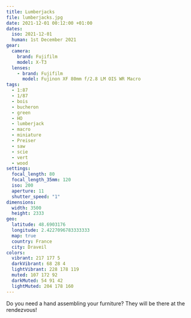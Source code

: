 ```yaml
---
title: Lumberjacks
file: lumberjacks.jpg
date: 2021-12-01 00:12:00 +01:00
dates:
  iso: 2021-12-01
  human: 1st December 2021
gear:
  camera:
    brand: Fujifilm
    model: X-T3
  lenses:
    - brand: Fujifilm
      model: Fujinon XF 80mm f/2.8 LM OIS WR Macro
tags:
  - 1:87
  - 1/87
  - bois
  - bucheron
  - green
  - HO
  - lumberjack
  - macro
  - miniature
  - Preiser
  - saw
  - scie
  - vert
  - wood
settings:
  focal_length: 80
  focal_length_35mm: 120
  iso: 200
  aperture: 11
  shutter_speed: "1"
dimensions:
  width: 3500
  height: 2333
geo:
  latitude: 48.6903176
  longitude: 2.4227096783333333
  map: true
  country: France
  city: Draveil
colors:
  vibrant: 217 177 5
  darkVibrant: 68 28 4
  lightVibrant: 228 178 119
  muted: 107 172 92
  darkMuted: 54 91 42
  lightMuted: 204 178 160
---
```


Do you need a hand assembling your furniture? They will be there at the rendezvous!
